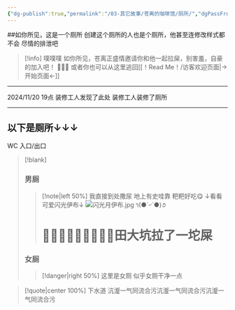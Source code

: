```yaml
---
{"dg-publish":true,"permalink":"/03-其它故事/苍离的咖啡馆/厕所/","dgPassFrontmatter":true,"noteIcon":"\\！Read Me！\\others\\data\\svg","created":"2024-11-23T18:34:24.965+08:00","updated":"2024-11-24T09:02:42.000+08:00"}
---
```



##如你所见，这是一个厕所
创建这个厕所的人也是个厕所，他甚至连修改样式都不会
尽情的排泄吧

> [!info] 噗噗噗
> 如你所见，苍离正盛情邀请你和他一起拉屎，别害羞，自豪的加入吧！
> 💩💩💩
> 或者你也可以从这里逃回[[！Read Me！/访客欢迎页面\|→开始页面←]]


---
2024/11/20 19点
装修工人发现了此处
装修工人装修了厕所

---

## 以下是厕所↓↓↓
WC
入口/出口

> [!blank] 
> ### 男厕
> > [!note|left 50%]
> > 我直接到处撒尿
> > 地上有史哇靠
> > 粑粑好吃😋
> > ↓看看可爱闪光伊布↓
> > ![闪光月伊布.jpg](/img/user/%EF%BC%81Read%20Me%EF%BC%81/others/data/%E9%97%AA%E5%85%89%E6%9C%88%E4%BC%8A%E5%B8%83.jpg)
> > ૧(●´৺`●)૭
> ># 💩💩💩💩💩💩💩💩💩田大坑拉了一坨屎
> ### 女厕
> > [!danger|right 50%]
> > 这里是女厕
> > 似乎女厕干净一点 

>[!quote|center 100%] 下水道
>沆瀣一气同流合污沆瀣一气同流合污沆瀣一气同流合污


